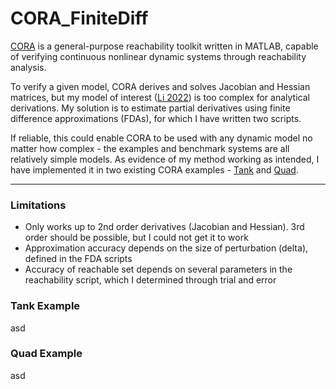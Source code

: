 # CORA_FiniteDiff

[CORA](https://github.com/TUMcps/CORA) is a general-purpose reachability toolkit written in MATLAB, capable of verifying continuous nonlinear dynamic systems through reachability analysis.

To verify a given model, CORA derives and solves Jacobian and Hessian matrices, but my model of interest ([Li 2022](https://doi.org/10.1017/jfm.2022.89)) is too complex for analytical derivations. My solution is to estimate partial derivatives using finite difference approximations (FDAs), for which I have written two scripts.

If reliable, this could enable CORA to be used with any dynamic model no matter how complex - the examples and benchmark systems are all relatively simple models. As evidence of my method working as intended, I have implemented it in two existing CORA examples - [Tank](https://github.com/TUMcps/CORA/blob/master/examples/contDynamics/nonlinearSys/example_nonlinear_reach_01_tank.m) and [Quad](https://github.com/TUMcps/CORA/blob/master/examples/contDynamics/neurNetContrSys/benchmark_neuralNet_reach_09_QUAD.m).

<hr style="height: 1px;">

### Limitations

* Only works up to 2nd order derivatives (Jacobian and Hessian). 3rd order should be possible, but I could not get it to work
* Approximation accuracy depends on the size of perturbation (delta), defined in the FDA scripts
* Accuracy of reachable set depends on several parameters in the reachability script, which I determined through trial and error

### Tank Example

asd

### Quad Example

asd
